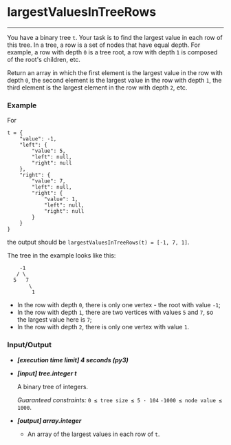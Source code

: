 # largestValuesInTreeRows

---
You have a binary tree `t`. Your task is to find the largest value in each row of this tree. In a tree, a row is a set of nodes that have equal depth. For example, a row with depth `0` is a tree root, a row with depth `1` is composed of the root's children, etc.

Return an array in which the first element is the largest value in the row with depth `0`, the second element is the largest value in the row with depth `1`, the third element is the largest element in the row with depth `2`, etc.

### Example

For
```
t = {
    "value": -1,
    "left": {
        "value": 5,
        "left": null,
        "right": null
    },
    "right": {
        "value": 7,
        "left": null,
        "right": {
            "value": 1,
            "left": null,
            "right": null
        }
    }
}
```
the output should be `largestValuesInTreeRows(t) = [-1, 7, 1]`.

The tree in the example looks like this:
```
    -1
   / \
  5   7
       \
        1
```
* In the row with depth `0`, there is only one vertex - the root with value `-1`;
* In the row with depth `1`, there are two vertices with values `5` and `7`, so the largest value here is `7`;
* In the row with depth `2`, there is only one vertex with value `1`.

### Input/Output

* ***[execution time limit] 4 seconds (py3)***

* ***[input] tree.integer t***

  A binary tree of integers.

  *Guaranteed constraints:*
  `0 ≤ tree size ≤ 5 · 104`
  `-1000 ≤ node value ≤ 1000`.

* ***[output] array.integer***

  * An array of the largest values in each row of `t`.
